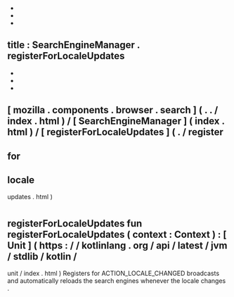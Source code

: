 -
-
-
title
:
SearchEngineManager
.
registerForLocaleUpdates
-
-
-
-
[
mozilla
.
components
.
browser
.
search
]
(
.
.
/
index
.
html
)
/
[
SearchEngineManager
]
(
index
.
html
)
/
[
registerForLocaleUpdates
]
(
.
/
register
-
for
-
locale
-
updates
.
html
)
#
registerForLocaleUpdates
fun
registerForLocaleUpdates
(
context
:
Context
)
:
[
Unit
]
(
https
:
/
/
kotlinlang
.
org
/
api
/
latest
/
jvm
/
stdlib
/
kotlin
/
-
unit
/
index
.
html
)
Registers
for
ACTION_LOCALE_CHANGED
broadcasts
and
automatically
reloads
the
search
engines
whenever
the
locale
changes
.

